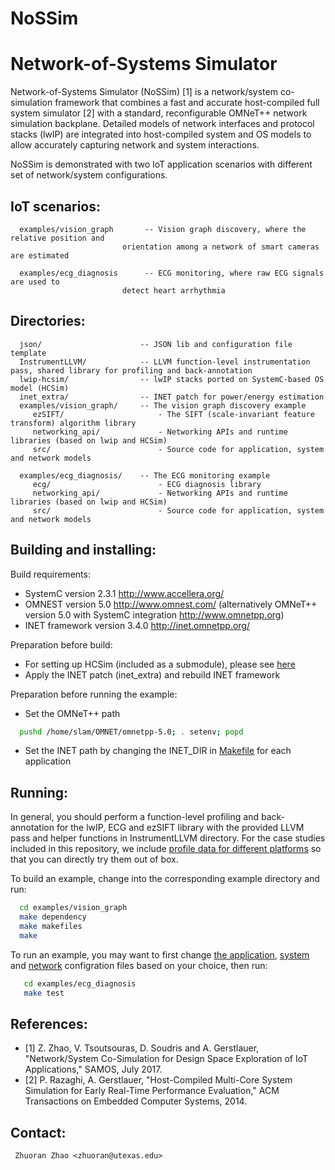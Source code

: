 # NoSSim
Network-of-Systems Simulator
============================

Network-of-Systems Simulator (NoSSim) [1] is a network/system co-simulation framework
that combines a fast and accurate host-compiled full system simulator [2] with a standard, 
reconfigurable OMNeT++ network simulation backplane. Detailed models of network interfaces 
and protocol stacks (lwIP) are integrated into host-compiled system and OS models to
allow accurately capturing network and system interactions.

NoSSim is demonstrated with two IoT application scenarios with different set of 
network/system configurations. 

IoT scenarios:
------------------
```
  examples/vision_graph       -- Vision graph discovery, where the relative position and 
		                 orientation among a network of smart cameras are estimated
		      
  examples/ecg_diagnosis      -- ECG monitoring, where raw ECG signals are used to 
		                 detect heart arrhythmia
```

Directories:
------------
```
  json/                      -- JSON lib and configuration file template
  InstrumentLLVM/            -- LLVM function-level instrumentation pass, shared library for profiling and back-annotation
  lwip-hcsim/                -- lwIP stacks ported on SystemC-based OS model (HCSim)
  inet_extra/                -- INET patch for power/energy estimation
  examples/vision_graph/     -- The vision graph discovery example
     ezSIFT/                     - The SIFT (scale-invariant feature transform) algorithm library
     networking_api/             - Networking APIs and runtime libraries (based on lwip and HCSim) 
     src/                        - Source code for application, system and network models

  examples/ecg_diagnosis/    -- The ECG monitoring example
     ecg/     	                 - ECG diagnosis library
     networking_api/             - Networking APIs and runtime libraries (based on lwip and HCSim) 
     src/                        - Source code for application, system and network models
```

Building and installing:
------------------------
Build requirements:
  - SystemC version 2.3.1 http://www.accellera.org/
  - OMNEST version 5.0  http://www.omnest.com/
    (alternatively OMNeT++ version 5.0 with SystemC integration http://www.omnetpp.org)
  - INET framework version 3.4.0 http://inet.omnetpp.org/

Preparation before build:
  - For setting up HCSim (included as a submodule), please see [here](https://github.com/SLAM-Lab/HCSim)
  - Apply the INET patch (inet_extra) and rebuild INET framework

Preparation before running the example:
  - Set the OMNeT++ path
```bash
  pushd /home/slam/OMNET/omnetpp-5.0; . setenv; popd
```
  - Set the INET path by changing the INET_DIR in [Makefile](https://github.com/SLAM-Lab/NoSSim/blob/master/examples/ecg_diagnosis/Makefile) for each application


Running:
--------
In general, you should perform a function-level profiling and back-annotation 
for the lwIP, ECG and ezSIFT library with the provided LLVM pass and 
helper functions in InstrumentLLVM directory. For the case studies included in 
this repository, we include [profile data for different platforms](https://github.com/SLAM-Lab/NoSSim/tree/master/examples/ecg_diagnosis/src/profile) so that you can directly try them out of box. 

To build an example, change into the corresponding example
directory and run:
```bash
  cd examples/vision_graph
  make dependency
  make makefiles
  make
```
To run an example, you may want to first change [the application](https://github.com/SLAM-Lab/NoSSim/blob/master/examples/vision_graph/src/sim_config.json), [system](https://github.com/SLAM-Lab/NoSSim/blob/master/examples/vision_graph/src/Cluster.ned) and [network](https://github.com/SLAM-Lab/NoSSim/blob/master/examples/vision_graph/src/omnetpp.ini) configration files based on your choice, then run:
```bash
   cd examples/ecg_diagnosis
   make test
```



References:
-----------
- [1] Z. Zhao, V. Tsoutsouras, D. Soudris and A. Gerstlauer, "Network/System 
    Co-Simulation for Design Space Exploration of IoT Applications," SAMOS, July 2017.
- [2] P. Razaghi, A. Gerstlauer, "Host-Compiled Multi-Core System Simulation
    for Early Real-Time Performance Evaluation," ACM Transactions on Embedded
    Computer Systems, 2014.


Contact: 
--------
     Zhuoran Zhao <zhuoran@utexas.edu>


